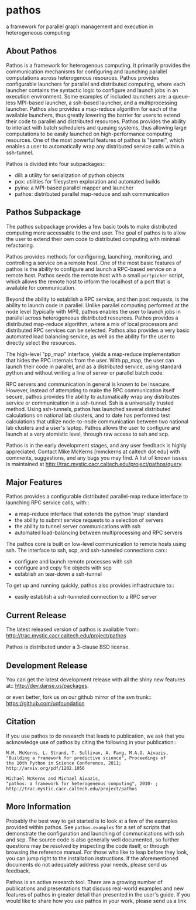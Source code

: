 pathos
======
a framework for parallel graph management and execution in heterogeneous computing

About Pathos
------------
Pathos is a framework for heterogenous computing. It primarily provides
the communication mechanisms for configuring and launching parallel
computations across heterogenous resources. Pathos provides configurable
launchers for parallel and distributed computing, where each launcher
contains the syntactic logic to configure and launch jobs in an execution
environment.  Some examples of included launchers are: a queue-less
MPI-based launcher, a ssh-based launcher, and a multiprocessing launcher.
Pathos also provides a map-reduce algorithm for each of the available
launchers, thus greatly lowering the barrier for users to extend their
code to parallel and distributed resources.  Pathos provides the ability
to interact with batch schedulers and queuing systems, thus allowing large
computations to be easily launched on high-performance computing resources.
One of the most powerful features of pathos is  "tunnel", which enables a
user to automatically wrap any distributed service calls within a ssh-tunnel.

Pathos is divided into four subpackages::

* dill: a utility for serialization of python objects
* pox: utilities for filesystem exploration and automated builds
* pyina: a MPI-based parallel mapper and launcher
* pathos: distributed parallel map-reduce and ssh communication


Pathos Subpackage
-----------------
The pathos subpackage provides a few basic tools to make distributed
computing more accessable to the end user. The goal of pathos is to
allow the user to extend their own code to distributed computing with
minimal refactoring.

Pathos provides methods for configuring, launching, monitoring, and
controlling a service on a remote host. One of the most basic features
of pathos is the ability to configure and launch a RPC-based service
on a remote host. Pathos seeds the remote host with a small `portpicker`
script, which allows the remote host to inform the localhost of a port
that is available for communication.

Beyond the ability to establish a RPC service, and then post requests,
is the ability to launch code in parallel. Unlike parallel computing
performed at the node level (typically with MPI), pathos enables the
user to launch jobs in parallel across heterogeneous distributed resources.
Pathos provides a distributed map-reduce algorithm, where a mix of
local processors and distributed RPC services can be selected.  Pathos
also provides a very basic automated load balancing service, as well as
the ability for the user to directly select the resources.

The high-level "pp_map" interface, yields a map-reduce implementation that
hides the RPC internals from the user. With pp_map, the user can launch
their code in parallel, and as a distributed service, using standard python
and without writing a line of server or parallel batch code.

RPC servers and communication in general is known to be insecure.  However,
instead of attempting to make the RPC communication itself secure, pathos
provides the ability to automatically wrap any distributes service or
communication in a ssh-tunnel. Ssh is a universally trusted method.
Using ssh-tunnels, pathos has launched several distributed calculations
on national lab clusters, and to date has performed test calculations
that utilize node-to-node communication between two national lab clusters
and a user's laptop.  Pathos allows the user to configure and launch
at a very atomistic level, through raw access to ssh and scp. 

Pathos is in the early development stages, and any user feedback is
highly appreciated. Contact Mike McKerns [mmckerns at caltech dot edu]
with comments, suggestions, and any bugs you may find. A list of known
issues is maintained at http://trac.mystic.cacr.caltech.edu/project/pathos/query.


Major Features
--------------
Pathos provides a configurable distributed parallel-map reduce interface
to launching RPC service calls, with::

* a map-reduce interface that extends the python 'map' standard
* the ability to submit service requests to a selection of servers
* the ability to tunnel server communications with ssh
* automated load-balancing between multiprocessing and RPC servers

The pathos core is built on low-level communication to remote hosts using
ssh. The interface to ssh, scp, and ssh-tunneled connections can::

* configure and launch remote processes with ssh
* configure and copy file objects with scp
* establish an tear-down a ssh-tunnel

To get up and running quickly, pathos also provides infrastructure to::

* easily establish a ssh-tunneled connection to a RPC server


Current Release
---------------
The latest released version of pathos is available from::
    http://trac.mystic.cacr.caltech.edu/project/pathos

Pathos is distributed under a 3-clause BSD license.

Development Release
-------------------
You can get the latest development release with all the shiny new features at::
    http://dev.danse.us/packages.

or even better, fork us on our github mirror of the svn trunk::
    https://github.com/uqfoundation

Citation
--------
If you use pathos to do research that leads to publication, we ask that you
acknowledge use of pathos by citing the following in your publication::

    M.M. McKerns, L. Strand, T. Sullivan, A. Fang, M.A.G. Aivazis,
    "Building a framework for predictive science", Proceedings of
    the 10th Python in Science Conference, 2011;
    http://arxiv.org/pdf/1202.1056

    Michael McKerns and Michael Aivazis,
    "pathos: a framework for heterogeneous computing", 2010- ;
    http://trac.mystic.cacr.caltech.edu/project/pathos

More Information
----------------
Probably the best way to get started is to look at a few of the
examples provided within pathos. See `pathos.examples` for a
set of scripts that demonstrate the configuration and launching of
communications with ssh and scp. The source code is also generally well documented,
so further questions may be resolved by inspecting the code itself, or through 
browsing the reference manual. For those who like to leap before
they look, you can jump right to the installation instructions. If the aforementioned documents
do not adequately address your needs, please send us feedback.

Pathos is an active research tool. There are a growing number of publications and presentations that
discuss real-world examples and new features of pathos in greater detail than presented in the user's guide. 
If you would like to share how you use pathos in your work, please send us a link.
